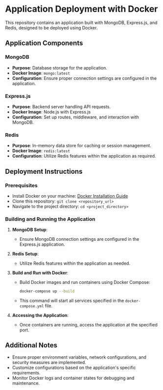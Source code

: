 # Application Deployment with Docker

This repository contains an application built with MongoDB, Express.js, and Redis, designed to be deployed using Docker.

## Application Components

### MongoDB
- **Purpose**: Database storage for the application.
- **Docker Image**: `mongo:latest`
- **Configuration**: Ensure proper connection settings are configured in the application.

### Express.js
- **Purpose**: Backend server handling API requests.
- **Docker Image**: Node.js with Express.js
- **Configuration**: Set up routes, middleware, and interaction with MongoDB.

### Redis
- **Purpose**: In-memory data store for caching or session management.
- **Docker Image**: `redis:latest`
- **Configuration**: Utilize Redis features within the application as required.

## Deployment Instructions

### Prerequisites
- Install Docker on your machine: [Docker Installation Guide](https://docs.docker.com/get-docker/)
- Clone this repository: `git clone <repository_url>`
- Navigate to the project directory: `cd <project_directory>`

### Building and Running the Application

1. **MongoDB Setup**:
   - Ensure MongoDB connection settings are configured in the Express.js application.

2. **Redis Setup**:
   - Utilize Redis features within the application as needed.

3. **Build and Run with Docker**:
   - Build Docker images and run containers using Docker Compose:
     ```bash
     docker-compose up --build
     ```
   - This command will start all services specified in the `docker-compose.yml` file.

4. **Accessing the Application**:
   - Once containers are running, access the application at the specified port.

## Additional Notes

- Ensure proper environment variables, network configurations, and security measures are implemented.
- Customize configurations based on the application's specific requirements.
- Monitor Docker logs and container states for debugging and maintenance.
